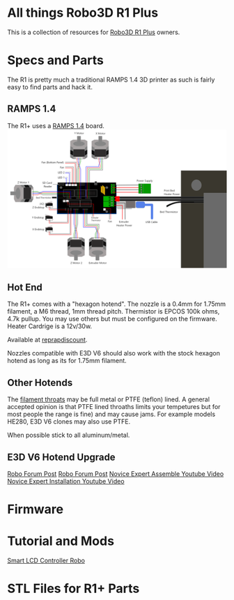 # All things Robo3D R1 Plus #

This is a collection of resources for [Robo3D R1 Plus]() owners.


# Specs and Parts #
The R1 is pretty much a traditional RAMPS 1.4 3D printer as such is fairly easy to find parts and hack it.

## RAMPS 1.4 ##

The R1+ uses a [RAMPS 1.4](https://reprap.org/wiki/RAMPS_1.4) board.
![RAMPS WIRING](R1WIRINGDIAG.png)

## Hot End ##

The R1+ comes with a "hexagon hotend".
The nozzle is a 0.4mm for 1.75mm filament, a M6 thread, 1mm thread pitch.
Thermistor is EPCOS 100k ohms, 4.7k pullup. You may use others but must be configured on the firmware.
Heater Cardrige is a 12v/30w. 

Available at [reprapdiscount](http://www.reprapdiscount.com/hotends/67-hexagon-hotend-set.html).

Nozzles compatible with E3D V6 should also work with the stock hexagon hotend as long as its for 1.75mm filament.

## Other Hotends ##

The [filament throats](https://reprap.org/forum/read.php?14,846189,846189) may be full metal or PTFE (teflon) lined.
A general accepted opinion is that PTFE lined throaths limits your tempetures but for most people the range is fine) and may cause jams. For example models HE280, E3D V6 clones may also use PTFE.

When possible stick to all aluminum/metal.

## E3D V6 Hotend Upgrade ##

[Robo Forum Post](http://community.robo3d.com/index.php?threads/e3d-v6-information-installation-guides-and-review.3407/)
[Robo Forum Post](http://community.robo3d.com/index.php?threads/e3d-v6-information-and-installation-guide.17598/)
[Novice Expert Assemble Youtube Video](https://www.youtube.com/watch?v=0FB3MmgvWrw)
[Novice Expert Installation Youtube Video](https://www.youtube.com/watch?v=sZM6MIuPorQ)
# Firmware #



# Tutorial and Mods #

[Smart LCD Controller Robo](https://www.youtube.com/watch?v=8yWX7Pn-Sg0)

# STL Files for R1+ Parts #

